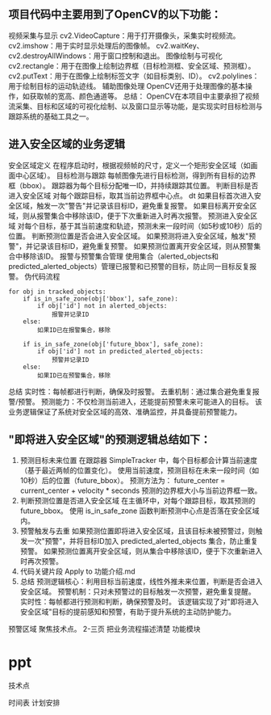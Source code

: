 ## 项目代码中主要用到了OpenCV的以下功能：
视频采集与显示
cv2.VideoCapture：用于打开摄像头，采集实时视频流。
cv2.imshow：用于实时显示处理后的图像帧。
cv2.waitKey、cv2.destroyAllWindows：用于窗口控制和退出。
图像绘制与可视化
cv2.rectangle：用于在图像上绘制边界框（目标检测框、安全区域、预测框）。
cv2.putText：用于在图像上绘制标签文字（如目标类别、ID）。
cv2.polylines：用于绘制目标的运动轨迹线。
辅助图像处理
OpenCV还用于处理图像的基本操作，如获取帧的宽高、颜色通道等。
总结：
OpenCV在本项目中主要承担了视频流采集、目标和区域的可视化绘制、以及窗口显示等功能，是实现实时目标检测与跟踪系统的基础工具之一。


## 进入安全区域的业务逻辑
安全区域定义
在程序启动时，根据视频帧的尺寸，定义一个矩形安全区域（如画面中心区域）。
目标检测与跟踪
每帧图像先进行目标检测，得到所有目标的边界框（bbox）。
跟踪器为每个目标分配唯一ID，并持续跟踪其位置。
判断目标是否进入安全区域
对每个跟踪目标，取其当前边界框中心点。
dt
如果目标首次进入安全区域，触发一次"警告"并记录该目标ID，避免重复报警。
如果目标离开安全区域，则从报警集合中移除该ID，便于下次重新进入时再次报警。
预测进入安全区域
对每个目标，基于其当前速度和轨迹，预测未来一段时间（如5秒或10秒）后的位置。
判断预测位置是否会进入安全区域。
如果预测将进入安全区域，触发"预警"，并记录该目标ID，避免重复预警。
如果预测位置离开安全区域，则从预警集合中移除该ID。
报警与预警集合管理
使用集合（alerted_objects和predicted_alerted_objects）管理已报警和已预警的目标，防止同一目标反复报警。
伪代码流程
```
for obj in tracked_objects:
    if is_in_safe_zone(obj['bbox'], safe_zone):
        if obj['id'] not in alerted_objects:
            报警并记录ID
    else:
        如果ID已在报警集合，移除

    if is_in_safe_zone(obj['future_bbox'], safe_zone):
        if obj['id'] not in predicted_alerted_objects:
            预警并记录ID
    else:
        如果ID已在预警集合，移除
```
总结
实时性：每帧都进行判断，确保及时报警。
去重机制：通过集合避免重复报警/预警。
预测能力：不仅检测当前进入，还能提前预警未来可能进入的目标。
该业务逻辑保证了系统对安全区域的高效、准确监控，并具备提前预警能力。



## "即将进入安全区域"的预测逻辑总结如下：
1. 预测目标未来位置
在跟踪器 SimpleTracker 中，每个目标都会计算当前速度（基于最近两帧的位置变化）。
使用当前速度，预测目标在未来一段时间（如10秒）后的位置（future_bbox）。
预测方法为：
future_center = current_center + velocity * seconds
预测的边界框大小与当前边界框一致。
2. 判断预测位置是否进入安全区域
在主循环中，对每个跟踪目标，取其预测的 future_bbox。
使用 is_in_safe_zone 函数判断预测中心点是否落在安全区域内。
3. 预警触发与去重
如果预测位置即将进入安全区域，且该目标未被预警过，则触发一次"预警"，并将目标ID加入 predicted_alerted_objects 集合，防止重复预警。
如果预测位置离开安全区域，则从集合中移除该ID，便于下次重新进入时再次预警。
4. 代码关键片段
Apply to 功能介绍.md
5. 总结
预测逻辑核心：利用目标当前速度，线性外推未来位置，判断是否会进入安全区域。
预警机制：只对未预警过的目标触发一次预警，避免重复提醒。
实时性：每帧都进行预测和判断，确保预警及时。
该逻辑实现了对"即将进入安全区域"目标的提前感知和预警，有助于提升系统的主动防护能力。




预警区域
聚焦技术点。
2-三页 把业务流程描述清楚
功能模块
# ppt
技术点

时间表
计划安排

